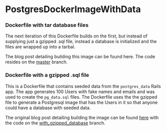 # PostgresDockerImageWithData
### Dockerfile with tar database files
The next iteration of this Dockerfile builds on the first, but instead of supplying just a gzipped .sql file, 
instead a database is initialized and the files are wrapped up into a tarbal. 

The blog post detailing building this image can be found here[](). The code resides on the [master](https://github.com/jer-k/postgres_docker_image_with_data) branch.

### Dockerfile with a gzipped .sql file 
This is a Dockerfile that contains seeded data from the `postgres_data` Rails app. The app generates 100 Users with fake names and emails
and was used to create the `pg_data.sql` files. The Dockerfile uses the the gzipped file to generate a Postgresql image that has the Users
in it so that anyone could have a database with seeded data.

The original blog post detailing building the image can be found [here](https://jer-k.github.io/docker-postgres-image-with-seeded-data/)
with the code on the [with_gzipped_database](https://github.com/jer-k/postgres_docker_image_with_data/tree/with_gzipped_database) branch.




